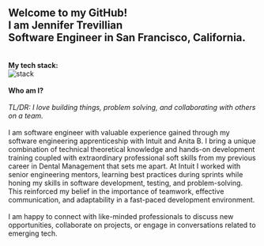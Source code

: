 ## Welcome to my GitHub!<br> I am Jennifer Trevillian <br> Software Engineer in San Francisco, California. 
\
**My tech stack:** 
\
![stack](https://github.com/JCPTrevillian/JCPTrevillian/assets/95890754/f7e49808-297a-4eb4-b8d3-77e91c5e357d)
\
\
**Who am I?**
\
\
*TL/DR: I love building things, problem solving, and collaborating with others on a team.* 
\
\
I am software engineer with valuable experience gained through my software engineering apprenticeship with Intuit and Anita B. 
I bring a unique combination of technical theoretical knowledge and hands-on development training coupled with extraordinary professional 
soft skills from my previous career in Dental Management that sets me apart. At Intuit I worked with senior engineering mentors, 
learning best practices during sprints while honing my skills in software development, testing, and problem-solving. 
This reinforced my belief in the importance of teamwork, effective communication, and adaptability in a fast-paced development environment. 
\
\
I am happy to connect with like-minded professionals to discuss new opportunities, collaborate on projects, or engage in conversations related to emerging tech. 

